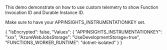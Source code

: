 This demo demonstrate on how to use custom telemetry to show Function Invocation ID and Durable Instance ID.

Make sure to have your APPINSIGHTS_INSTRUMENTATIONKEY set.

{
    "IsEncrypted": false,
    "Values": {
        "APPINSIGHTS_INSTRUMENTATIONKEY": "xxx",
        "AzureWebJobsStorage": "UseDevelopmentStorage=true",
        "FUNCTIONS_WORKER_RUNTIME": "dotnet-isolated"
    }
}

